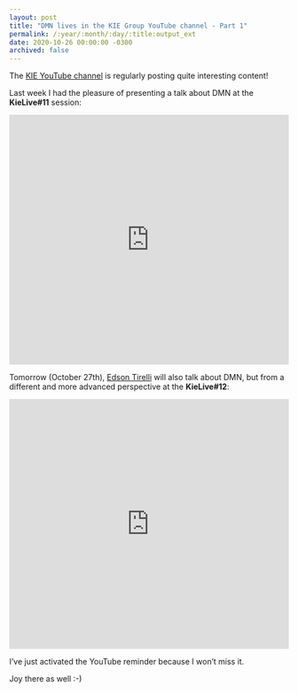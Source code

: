 ```yaml
---
layout: post
title: "DMN lives in the KIE Group YouTube channel - Part 1"
permalink: /:year/:month/:day/:title:output_ext
date: 2020-10-26 00:00:00 -0300
archived: false
---
```


The [KIE YouTube channel](https://www.youtube.com/channel/UCUjeymTM-TrwHs36388VRbw) is regularly posting quite interesting content!

Last week I had the pleasure of presenting a talk about DMN at the **KieLive#11** session:

<iframe width="100%" height="450" src="https://www.youtube.com/embed/66Q--bWibKQ" frameborder="0" allow="accelerometer; autoplay; clipboard-write; encrypted-media; gyroscope; picture-in-picture" allowfullscreen></iframe>

Tomorrow (October 27th), [Edson Tirelli](https://blog.kie.org/all?search_authors=33) will also talk about DMN, but from a different and more advanced perspective at the **KieLive#12**:

<iframe width="100%" height="450" src="https://www.youtube.com/embed/BGcVXVMrBTQ" frameborder="0" allow="accelerometer; autoplay; clipboard-write; encrypted-media; gyroscope; picture-in-picture" allowfullscreen></iframe>

I’ve just activated the YouTube reminder because I won’t miss it.

Joy there as well :-)
